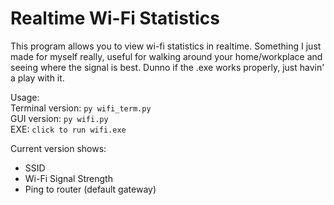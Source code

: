 # Realtime Wi-Fi Statistics

This program allows you to view wi-fi statistics in realtime. Something I just made for myself really, useful for walking around your home/workplace and seeing where the signal is best. Dunno if the .exe works properly, just havin' a play with it.

Usage:<br/>
Terminal version: `py wifi_term.py`<br/>
GUI version: `py wifi.py`<br/>
EXE: `click to run wifi.exe`<br/>

Current version shows:
- SSID
- Wi-Fi Signal Strength
- Ping to router (default gateway)
